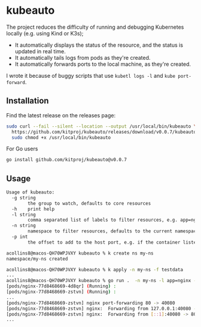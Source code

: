 # kubeauto

The project reduces the difficulty of running and debugging Kubernetes locally (e.g. using Kind or K3s);

- It automatically displays the status of the resource, and the status is updated in real time.
- It automatically tails logs from pods as they're created.
- It automatically forwards ports to the local machine, as they're created.

I wrote it because of buggy scripts that use `kubetl logs -l` and `kube port-forward`.

## Installation

Find the latest release on the releases page:

```bash
sudo curl --fail --silent --location --output /usr/local/bin/kubeauto \
  https://github.com/kitproj/kubeauto/releases/download/v0.0.7/kubeauto_v0.0.7_linux_amd64 && \
  sudo chmod +x /usr/local/bin/kubeauto
```

For Go users

```bash
go install github.com/kitproj/kubeauto@v0.0.7
```

## Usage

```bash
Usage of kubeauto:
  -g string
        the group to watch, defaults to core resources
  -h    print help
  -l string
        comma separated list of labels to filter resources, e.g. app=nginx, defaults to all resources
  -n string
        namespace to filter resources, defaults to the current namespace 
  -p int
        the offset to add to the host port, e.g. if the container listens on 8080 and the host port is 30000, the offset is 38080, defaults to 30000 (default 30000)

```

```bash
acollins8@macos-QH70WPJVXY kubeauto % k create ns my-ns
namespace/my-ns created

acollins8@macos-QH70WPJVXY kubeauto % k apply -n my-ns -f testdata
...
acollins8@macos-QH70WPJVXY kubeauto % go run .  -n my-ns -l app=nginx -p 40000 
[pods/nginx-77d8468669-4d8qr] (Running) : 
[pods/nginx-77d8468669-zstvn] (Running) : 
...
[pods/nginx-77d8468669-zstvn] nginx port-forwarding 80 -> 40080
[pods/nginx-77d8468669-zstvn] nginx:  Forwarding from 127.0.0.1:40080 -> 80
[pods/nginx-77d8468669-zstvn] nginx:  Forwarding from [::1]:40080 -> 80
... 
```

```bash
```
